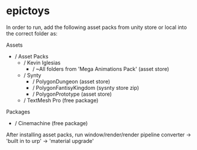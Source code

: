# epictoys

In order to run, add the following asset packs from unity store or local into the correct folder as:

Assets

- / Asset Packs
  - / Kevin Iglesias
    - / ~All folders from 'Mega Animations Pack' (asset store)
  - / Synty
    - / PolygonDungeon (asset store)
    - / PolygonFantisyKingdom (sysnty store zip)
    - / PolygonPrototype (asset store)
  - / TextMesh Pro (free package)

Packages

- / Cinemachine (free package)

After installing asset packs, run window/render/render pipeline converter -> 'built in to urp' -> 'material upgrade'

